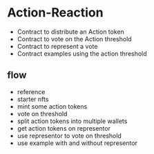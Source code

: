 # Action-Reaction

- Contract to distribute an Action token
- Contract to vote on the Action threshold
- Contract to represent a vote
- Contract examples using the action threshold


## flow
- reference
- starter nfts
- mint some action tokens
- vote on threshold
- split action tokens into multiple wallets
- get action tokens on representor
- use representor to vote on threshold
- use example with and without representor